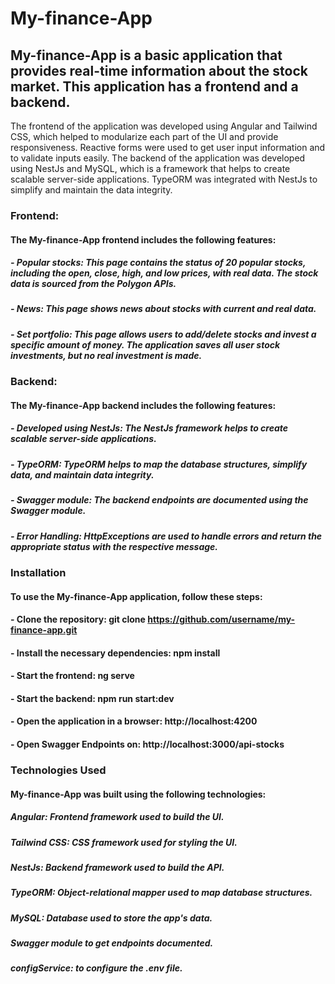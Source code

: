 # My-finance-App

## My-finance-App is a basic application that provides real-time information about the stock market. This application has a frontend and a backend. 
The frontend of the application was developed using Angular and Tailwind CSS, which helped to modularize each part of the UI and provide responsiveness. 
Reactive forms were used to get user input information and to validate inputs easily. 
The backend of the application was developed using NestJs and MySQL, which is a framework that helps to create scalable server-side applications. 
TypeORM was integrated with NestJs to simplify and maintain the data integrity.

### Frontend:
#### The My-finance-App frontend includes the following features:

##### - Popular stocks: This page contains the status of 20 popular stocks, including the open, close, high, and low prices, with real data. The stock data is sourced from the Polygon APIs.
##### - News: This page shows news about stocks with current and real data.
##### - Set portfolio: This page allows users to add/delete stocks and invest a specific amount of money. The application saves all user stock investments, but no real investment is made.

### Backend:
#### The My-finance-App backend includes the following features:

##### - Developed using NestJs: The NestJs framework helps to create scalable server-side applications.
##### - TypeORM: TypeORM helps to map the database structures, simplify data, and maintain data integrity.
##### - Swagger module: The backend endpoints are documented using the Swagger module.
##### - Error Handling: HttpExceptions are used to handle errors and return the appropriate status with the respective message.


### Installation
#### To use the My-finance-App application, follow these steps:

#### - Clone the repository: git clone https://github.com/username/my-finance-app.git
#### - Install the necessary dependencies: npm install
#### - Start the frontend: ng serve
#### - Start the backend: npm run start:dev
#### - Open the application in a browser: http://localhost:4200
#### - Open Swagger Endpoints on: http://localhost:3000/api-stocks

### Technologies Used
#### My-finance-App was built using the following technologies:

##### Angular: Frontend framework used to build the UI.
##### Tailwind CSS: CSS framework used for styling the UI.
##### NestJs: Backend framework used to build the API.
##### TypeORM: Object-relational mapper used to map database structures.
##### MySQL: Database used to store the app's data.
##### Swagger module to get endpoints documented.
##### configService: to configure the .env file.
